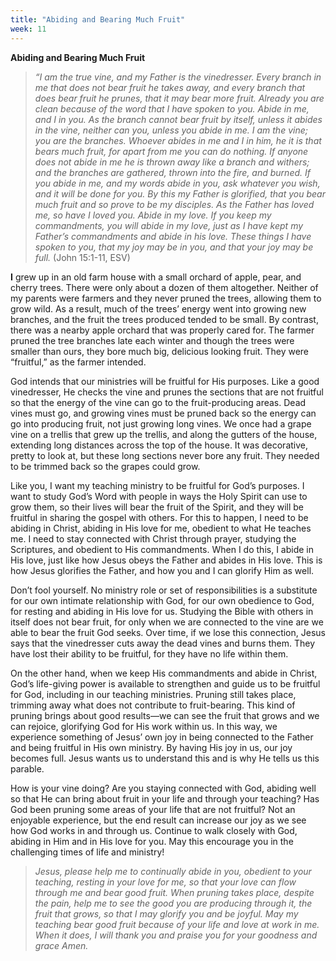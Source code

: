 ```yaml
---
title: "Abiding and Bearing Much Fruit"
week: 11
---
```


**Abiding and Bearing Much Fruit**

> *“I am the true vine, and my Father is the vinedresser. Every branch
> in me that does not bear fruit he takes away, and every branch that
> does bear fruit he prunes, that it may bear more fruit. Already you
> are clean because of the word that I have spoken to you. Abide in me,
> and I in you. As the branch cannot bear fruit by itself, unless it
> abides in the vine, neither can you, unless you abide in me. I am the
> vine; you are the branches. Whoever abides in me and I in him, he it
> is that bears much fruit, for apart from me you can do nothing. If
> anyone does not abide in me he is thrown away like a branch and
> withers; and the branches are gathered, thrown into the fire, and
> burned. If you abide in me, and my words abide in you, ask whatever
> you wish, and it will be done for you. By this my Father is glorified,
> that you bear much fruit and so prove to be my disciples. As the
> Father has loved me, so have I loved you. Abide in my love. If you
> keep my commandments, you will abide in my love, just as I have kept
> my Father’s commandments and abide in his love. These things I have
> spoken to you, that my joy may be in you, and that your joy may be
> full.* (John 15:1-11, ESV)

**I** grew up in an old farm house with a small orchard of apple, pear,
and cherry trees. There were only about a dozen of them altogether.
Neither of my parents were farmers and they never pruned the trees,
allowing them to grow wild. As a result, much of the trees’ energy went
into growing new branches, and the fruit the trees produced tended to be
small. By contrast, there was a nearby apple orchard that was properly
cared for. The farmer pruned the tree branches late each winter and
though the trees were smaller than ours, they bore much big, delicious
looking fruit. They were “fruitful,” as the farmer intended.

God intends that our ministries will be fruitful for His purposes. Like
a good vinedresser, He checks the vine and prunes the sections that are
not fruitful so that the energy of the vine can go to the
fruit-producing areas. Dead vines must go, and growing vines must be
pruned back so the energy can go into producing fruit, not just growing
long vines. We once had a grape vine on a trellis that grew up the
trellis, and along the gutters of the house, extending long distances
across the top of the house. It was decorative, pretty to look at, but
these long sections never bore any fruit. They needed to be trimmed back
so the grapes could grow.

Like you, I want my teaching ministry to be fruitful for God’s purposes.
I want to study God’s Word with people in ways the Holy Spirit can use
to grow them, so their lives will bear the fruit of the Spirit, and they
will be fruitful in sharing the gospel with others. For this to happen,
I need to be abiding in Christ, abiding in His love for me, obedient to
what He teaches me. I need to stay connected with Christ through prayer,
studying the Scriptures, and obedient to His commandments. When I do
this, I abide in His love, just like how Jesus obeys the Father and
abides in His love. This is how Jesus glorifies the Father, and how you
and I can glorify Him as well.

Don’t fool yourself. No ministry role or set of responsibilities is a
substitute for our own intimate relationship with God, for our own
obedience to God, for resting and abiding in His love for us. Studying
the Bible with others in itself does not bear fruit, for only when we
are connected to the vine are we able to bear the fruit God seeks. Over
time, if we lose this connection, Jesus says that the vinedresser cuts
away the dead vines and burns them. They have lost their ability to be
fruitful, for they have no life within them.

On the other hand, when we keep His commandments and abide in Christ,
God’s life-giving power is available to strengthen and guide us to be
fruitful for God, including in our teaching ministries. Pruning still
takes place, trimming away what does not contribute to fruit-bearing.
This kind of pruning brings about good results—we can see the fruit that
grows and we can rejoice, glorifying God for His work within us. In this
way, we experience something of Jesus’ own joy in being connected to the
Father and being fruitful in His own ministry. By having His joy in us,
our joy becomes full. Jesus wants us to understand this and is why He
tells us this parable.

How is your vine doing? Are you staying connected with God, abiding well
so that He can bring about fruit in your life and through your teaching?
Has God been pruning some areas of your life that are not fruitful? Not
an enjoyable experience, but the end result can increase our joy as we
see how God works in and through us. Continue to walk closely with God,
abiding in Him and in His love for you. May this encourage you in the
challenging times of life and ministry!

> *Jesus, please help me to continually abide in you, obedient to your
> teaching, resting in your love for me, so that your love can flow
> through me and bear good fruit. When pruning takes place, despite the
> pain, help me to see the good you are producing through it, the fruit
> that grows, so that I may glorify you and be joyful. May my teaching
> bear good fruit because of your life and love at work in me. When it
> does, I will thank you and praise you for your goodness and grace
> Amen.*
